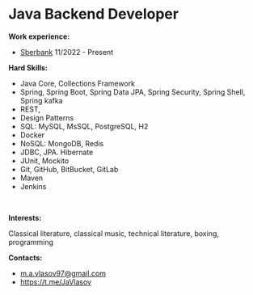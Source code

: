 # **Java Backend Developer**

**Work experience:**

  - [Sberbank](https://www.sberbank.ru/ru/person) 11/2022 - Present

**Hard Skills:**

  - Java Core, Collections Framework
  - Spring, Spring Boot, Spring Data JPA, Spring Security, Spring Shell, Spring kafka
  - REST, 
  - Design Patterns
  - SQL: MySQL, MsSQL, PostgreSQL, H2
  - Docker
  - NoSQL: MongoDB, Redis
  - JDBC, JPA. Hibernate
  - JUnit, Mockito
  - Git, GitHub, BitBucket, GitLab
  - Maven
  - Jenkins
<br>

**Interests:** 

Classical literature, classical music, technical literature, boxing, programming
<br>

**Contacts:**

- m.a.vlasov97@gmail.com
- https://t.me/JaVlasov
  

